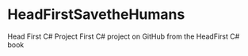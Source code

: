 # HeadFirstSavetheHumans
Head First C# Project
First C# project on GitHub from the HeadFirst C# book

